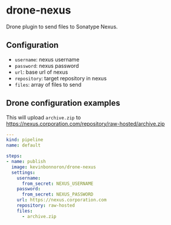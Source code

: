 # drone-nexus

Drone plugin to send files to Sonatype Nexus.

## Configuration
- `username`: nexus username
- `password`: nexus password
- `url`: base url of nexus
- `repository`: target repository in nexus
- `files`: array of files to send

## Drone configuration examples
This will upload `archive.zip` to https://nexus.corporation.com/repository/raw-hosted/archive.zip
```yaml
---
kind: pipeline
name: default

steps:
- name: publish
  image: kevinbonnoron/drone-nexus
  settings:
    username:
      from_secret: NEXUS_USERNAME
    password:
      from_secret: NEXUS_PASSWORD
    url: https://nexus.corporation.com
    repository: raw-hosted
    files:
      - archive.zip
